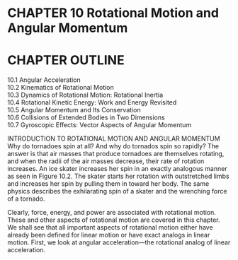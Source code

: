 # CHAPTER 10 Rotational Motion and Angular Momentum

# CHAPTER OUTLINE

10.1 Angular Acceleration   
10.2 Kinematics of Rotational Motion   
10.3 Dynamics of Rotational Motion: Rotational Inertia   
10.4 Rotational Kinetic Energy: Work and Energy Revisited   
10.5 Angular Momentum and Its Conservation   
10.6 Collisions of Extended Bodies in Two Dimensions   
10.7 Gyroscopic Effects: Vector Aspects of Angular Momentum

INTRODUCTION TO ROTATIONAL MOTION AND ANGULAR MOMENTUM Why do tornadoes spin at all? And why do tornados spin so rapidly? The answer is that air masses that produce tornadoes are themselves rotating, and when the radii of the air masses decrease, their rate of rotation increases. An ice skater increases her spin in an exactly analogous manner as seen in Figure 10.2. The skater starts her rotation with outstretched limbs and increases her spin by pulling them in toward her body. The same physics describes the exhilarating spin of a skater and the wrenching force of a tornado.

Clearly, force, energy, and power are associated with rotational motion. These and other aspects of rotational motion are covered in this chapter. We shall see that all important aspects of rotational motion either have already been defined for linear motion or have exact analogs in linear motion. First, we look at angular acceleration—the rotational analog of linear acceleration.